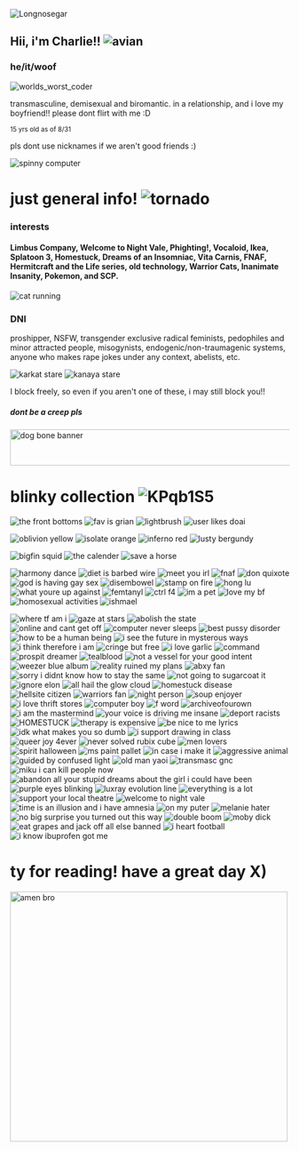 ![Longnosegar](https://github.com/user-attachments/assets/a6a7f670-2523-4795-80a1-9b0696979831)

## Hii, i'm Charlie!! ![avian](https://github.com/user-attachments/assets/dd70e299-6dd1-43c4-b6cc-3e107e7943ff)

### he/it/woof
![worlds_worst_coder](https://github.com/user-attachments/assets/d1d7b9a5-b094-4e21-95e7-36138163e88c)

transmasculine, demisexual and biromantic.
in a relationship, and i love my boyfriend!! please dont flirt with me :D

<sub>15 yrs old as of 8/31</sub>

pls dont use nicknames if we aren't good friends :) 

![spinny computer](https://github.com/user-attachments/assets/3c1f9ff6-1a4b-42c7-a348-4864a11ae612)


# just general info! ![tornado](https://github.com/user-attachments/assets/a4d8344e-4729-4eba-b77f-06c82aa13d54)
### interests
#### Limbus Company, Welcome to Night Vale, Phighting!, Vocaloid, Ikea, Splatoon 3, Homestuck, Dreams of an Insomniac, Vita Carnis, FNAF, Hermitcraft and the Life series, old technology, Warrior Cats, Inanimate Insanity, Pokemon, and SCP. 


![cat running](https://github.com/user-attachments/assets/bb248656-4d61-472b-aab6-7808a935f905)




### DNI
proshipper, NSFW, transgender exclusive radical feminists, pedophiles and minor attracted people, misogynists, endogenic/non-traumagenic systems, anyone who makes rape jokes under any context, abelists, etc. 

![karkat stare](https://github.com/user-attachments/assets/281c1228-a570-4b22-94b2-5fae9dcc46bf) 
![kanaya stare](https://github.com/user-attachments/assets/b40e1789-4299-46fc-8650-903e6b779d28)

I block freely, so even if you aren't one of these, i may still block you!!

##### dont be a creep pls

<img width="1080" height="65" alt="dog bone banner" src="https://github.com/user-attachments/assets/302b3ea6-8493-4708-9c56-86fe78067fc2" />



# blinky collection  ![KPqb1S5](https://github.com/user-attachments/assets/5303724b-5cb0-42e5-a166-4d76002a6bac)

![the front bottoms](https://github.com/user-attachments/assets/83a12a72-68f4-4e7f-a1dc-c890f71d0020)
![fav is grian](https://github.com/user-attachments/assets/76cd0c7a-d094-4d46-a2fa-73ff374ef23f)
![lightbrush](https://github.com/user-attachments/assets/07c09169-5389-4d96-9454-77235e1ee0d2)
![user likes doai](https://github.com/user-attachments/assets/80c31d5f-921f-4aaf-b909-f15c3c923519)




![oblivion yellow](https://github.com/user-attachments/assets/0248b10e-dbe1-4e33-b3fd-d69bf265d698)
![isolate orange](https://github.com/user-attachments/assets/344b3582-dc41-47b9-a2a5-20e5b421e3da)
![inferno red](https://github.com/user-attachments/assets/84fbf3f9-151a-4494-a173-6aeb45a8d069)
![lusty bergundy](https://github.com/user-attachments/assets/c8cde097-17c7-45e3-82cb-37323ead31fd)

![bigfin squid](https://github.com/user-attachments/assets/778dddf8-5bfb-4b64-be92-c952f42e6a33)
![the calender](https://github.com/user-attachments/assets/7b923f53-2198-42e6-8656-43fd5d54a6d6)
![save a horse](https://github.com/user-attachments/assets/1a3b56e9-1e36-4aa4-947b-37decc73f166)



![harmony dance](https://github.com/user-attachments/assets/3a2ace86-f7aa-4a78-8f02-7c72976303ec)
![diet is barbed wire](https://github.com/user-attachments/assets/04b9856b-4596-43bd-924d-07b27f30235e)
![meet you irl](https://github.com/user-attachments/assets/fa6f0e97-0722-42cb-8572-e5ff8ff6b713)
![fnaf](https://github.com/user-attachments/assets/f2df891a-4e84-4150-9a14-dcf78281e22b)
![don quixote](https://github.com/user-attachments/assets/9065516d-048c-40a9-a509-9bff4f610887)
![god is having gay sex](https://github.com/user-attachments/assets/a8301637-38cd-4166-9600-e3acee785632)
![disembowel](https://github.com/user-attachments/assets/4b775872-92b5-4b9b-b51f-950333942a69)
![stamp on fire](https://github.com/user-attachments/assets/98df67dd-c09a-407a-a6ee-b5df6e0a2a36)
![hong lu](https://github.com/user-attachments/assets/342ba1be-a6bc-4175-bd58-11b6b83dd13f)
![what youre up against](https://github.com/user-attachments/assets/8576a231-846e-427d-9435-5306c1fa0baf)
![femtanyl](https://github.com/user-attachments/assets/c9da749f-d5cc-4514-9555-db797868eff7)
![ctrl f4](https://github.com/user-attachments/assets/ab033a76-d05e-4206-9557-1c91181329fb)
![im a pet](https://github.com/user-attachments/assets/9b3d8383-f6a7-46d3-b8c2-a91c38592c81)
![love my bf](https://github.com/user-attachments/assets/5401da30-4d0e-4d23-8529-18442ab60318)
![homosexual activities](https://github.com/user-attachments/assets/c84579b6-883d-4efd-9c92-702306924ce9)
![ishmael](https://github.com/user-attachments/assets/2ccd85a1-f508-4145-8625-e4dbdb08f5f0)






![where tf am i](https://github.com/user-attachments/assets/a2519aa2-5780-44a5-a4d8-62b483ea06cf) 
![gaze at stars](https://github.com/user-attachments/assets/e91bc6e7-5332-4e52-bd49-1822e87fb8b4)
![abolish the state](https://github.com/user-attachments/assets/400fd626-b588-4740-86e0-db3ea80c1099)
![online and cant get off](https://github.com/user-attachments/assets/366fe5bb-bd88-4319-a040-41eab45eefca)
![computer never sleeps](https://github.com/user-attachments/assets/5d310f28-b86a-4790-aa11-deb6cf767ced)
![best pussy disorder](https://github.com/user-attachments/assets/17896502-7723-43b0-acb9-677b5c50148c)
![how to be a human being](https://github.com/user-attachments/assets/c1e5eca4-acd1-4b71-a53f-c0d67f05ca8f)
![i see the future in mysterous ways](https://github.com/user-attachments/assets/f0d08846-c9dc-4915-a0f6-12e5c9d48db6)
![i think therefore i am](https://github.com/user-attachments/assets/e3906efa-112c-4c40-abd8-b6f32e877cf0)
![cringe but free](https://github.com/user-attachments/assets/25b11867-12f7-421a-97b1-df91913f0651)
![i love garlic](https://github.com/user-attachments/assets/6676a739-dd09-473c-aa82-96bbe387ef74)
![command](https://github.com/user-attachments/assets/2bb45104-6aca-404c-a807-f3a521b8e2cf)
![prospit dreamer](https://github.com/user-attachments/assets/a5090fe0-75a8-41ee-8cbd-4910aeab51b1)
![tealblood](https://github.com/user-attachments/assets/482b6043-f3f3-43ce-8087-3dd121f0ecb6)
![not a vessel for your good intent](https://github.com/user-attachments/assets/a7f9695e-a9b2-4bb2-aa9f-7af3e2f2c4a9)
![weezer blue album](https://github.com/user-attachments/assets/6d1a9439-d00c-40ce-a1dc-1465fcfeec28)
![reality ruined my plans](https://github.com/user-attachments/assets/1a10cad1-93a5-4eff-b903-6953b3be245c)
![abxy fan](https://github.com/user-attachments/assets/d7a887e0-14ae-4a6f-af7d-cdd42db42735)
![sorry i didnt know how to stay the same](https://github.com/user-attachments/assets/31b2dc10-a0d9-44b9-9809-81ce9f757a14)
![not going to sugarcoat it](https://github.com/user-attachments/assets/601f964c-c7c5-4b39-8779-b010c7688f6d)
![ignore elon](https://github.com/user-attachments/assets/0e1e8281-66d4-495b-ab66-b910a25cd90d)
![all hail the glow cloud](https://github.com/user-attachments/assets/abdf7ecd-2dbf-4c9f-b1f2-2aa82b5d8aed)
![homestuck disease](https://github.com/user-attachments/assets/1281bd6d-6639-4cf5-8a61-03e7655b4d15)
![hellsite citizen](https://github.com/user-attachments/assets/e8720f3b-cfbd-4c9c-b0e8-c5ccab7d49fb)
![warriors fan](https://github.com/user-attachments/assets/d73f9376-df7c-43dc-bc37-e4cd1ebd7a2b)
![night person](https://github.com/user-attachments/assets/ca3a5966-b7b8-44dc-aca4-49aa50d1abdc)
![soup enjoyer](https://github.com/user-attachments/assets/40c7e0a4-7b32-4a79-ad90-de00161e4b0e)
![i love thrift stores](https://github.com/user-attachments/assets/c2281553-af07-4426-bfd5-0484f6ef86d1)
![computer boy](https://github.com/user-attachments/assets/e7397efe-ac15-4537-a9b1-897856b1f62e)
![f word](https://github.com/user-attachments/assets/f3de59c4-6475-48d9-a91b-48303850acb7)
![archiveofourown](https://github.com/user-attachments/assets/b76f6ece-6c1d-418a-b302-1653991b3ab1)
![i am the mastermind](https://github.com/user-attachments/assets/4a28f42d-3ec6-4fa1-a6be-235ab495225d)
![your voice is driving me insane](https://github.com/user-attachments/assets/d12d219d-9498-4822-91ee-a6c9909a15fe)
![deport racists](https://github.com/user-attachments/assets/e46ba974-1da0-4ece-90aa-1f064dba67c3)
![HOMESTUCK](https://github.com/user-attachments/assets/502eb306-9e41-4982-aadf-32ec21f1b5ea)
![therapy is expensive](https://github.com/user-attachments/assets/eae1b413-fb34-4f7c-822e-7c0176ed2166)
![be nice to me lyrics](https://github.com/user-attachments/assets/9bbe5f12-e058-4f3a-9296-ae35f1fe108a)
![idk what makes you so dumb](https://github.com/user-attachments/assets/39da3218-918a-42be-a473-d76d67f2c5ad)
![i support drawing in class](https://github.com/user-attachments/assets/59054458-7796-420b-b02a-7c0868a66806)
![queer joy 4ever](https://github.com/user-attachments/assets/218dd92e-00ec-41a8-be7a-b1668ea2e4ab)
![never solved rubix cube](https://github.com/user-attachments/assets/41124476-a19a-48d3-9aa0-be936d3aa498)
![men lovers](https://github.com/user-attachments/assets/ee7e1516-885e-434f-8f75-a3ca80377fb9)
![spirit halloween](https://github.com/user-attachments/assets/2560d378-6c90-490d-8120-c071f821b75a)
![ms paint pallet](https://github.com/user-attachments/assets/36b93986-101d-48af-bd6f-abda46df70dd)
![in case i make it](https://github.com/user-attachments/assets/c5f14f67-6d90-4315-ae42-90d0f0ff6fc5)
![aggressive animal](https://github.com/user-attachments/assets/6c57f87c-fc96-4c47-b640-021f9d9dd7aa)
![guided by confused light](https://github.com/user-attachments/assets/a5213c04-5567-4694-b37a-9805f836585d)
![old man yaoi](https://github.com/user-attachments/assets/f488889f-ecc9-4e16-a46f-2b3ac20bb09e)
![transmasc gnc](https://github.com/user-attachments/assets/275e19d6-fddc-44ca-85c7-14411b9ea742)
![miku i can kill people now](https://github.com/user-attachments/assets/07bab8a9-0245-4669-998c-deb6969cd96c)
![abandon all your stupid dreams about the girl i could have been](https://github.com/user-attachments/assets/09cf2a56-969b-4ba2-95c5-1905585730be)
![purple eyes blinking](https://github.com/user-attachments/assets/a8bba151-e2ae-43fd-89a4-9d74b8d266ae)
![luxray evolution line](https://github.com/user-attachments/assets/54d343e8-2a18-419d-835c-8b2735c58702)
![everything is a lot](https://github.com/user-attachments/assets/11a5b983-7590-411e-b8b1-a254734856dd)
![support your local theatre](https://github.com/user-attachments/assets/035517f1-136d-443b-88bc-258e073caa48)
![welcome to night vale](https://github.com/user-attachments/assets/70f2a0e9-37ce-4a85-b21e-e0b1e5bceede)
![time is an illusion and i have amnesia](https://github.com/user-attachments/assets/3607bb72-16f6-4ff4-a64d-4ddc18ec12c6)
![on my puter](https://github.com/user-attachments/assets/5c778cbc-fd69-4922-a724-267a188f88e6)
![melanie hater](https://github.com/user-attachments/assets/2f32c5c0-02d7-42a8-80dd-3adae1cfacbe)
![no big surprise you turned out this way](https://github.com/user-attachments/assets/371ebc82-5365-47ab-b01b-3c3f4d6906ed)
![double boom](https://github.com/user-attachments/assets/83964828-7fa7-47b9-a5b8-29e74333f94a)
![moby dick](https://github.com/user-attachments/assets/e9c2e24a-d4bd-471d-b013-761f73321641)
![eat grapes and jack off all else banned](https://github.com/user-attachments/assets/51eb546a-62d8-4069-8fdb-c8bfea090739)
![i heart football](https://github.com/user-attachments/assets/708c1406-fded-42bc-b1b4-29bfccf560c1)
![i know ibuprofen got me](https://github.com/user-attachments/assets/e83631f8-106d-434f-a394-17ac7d740a6c)





# ty for reading! have a great day X)

<img width="500" height="450" alt="amen bro" src="https://github.com/user-attachments/assets/9561db53-d770-4213-a540-7589e6ffe40a" />

<!--
**entykk/entykk** is a ✨ _special_ ✨ repository because its `README.md` (this file) appears on your GitHub profile.

Here are some ideas to get you started:

- 🔭 I’m currently working on ...
- 🌱 I’m currently learning ...
- 👯 I’m looking to collaborate on ...
- 🤔 I’m looking for help with ...
- 💬 Ask me about ...
- 📫 How to reach me: ...
- 😄 Pronouns: ...
- ⚡ Fun fact: ...
-->

<!--
**longnosegar/longnosegar** is a ✨ _special_ ✨ repository because its `README.md` (this file) appears on your GitHub profile.

Here are some ideas to get you started:

- 🔭 I’m currently working on ...
- 🌱 I’m currently learning ...
- 👯 I’m looking to collaborate on ...
- 🤔 I’m looking for help with ...
- 💬 Ask me about ...
- 📫 How to reach me: ...
- 😄 Pronouns: ...
- ⚡ Fun fact: ...
-->
